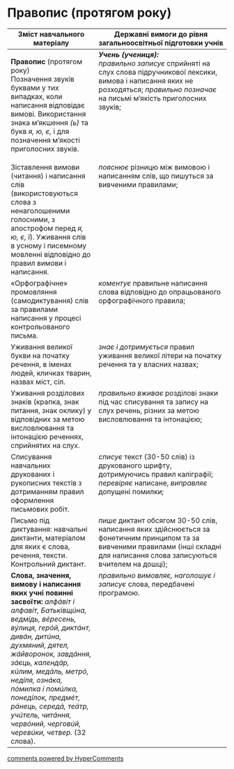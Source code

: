 <div id="hypercomments_widget" class="js-hypercomments-widget invisible"></div>

# Правопис (протягом року)

<table>
  <tr>
    <td width="40%" align="center"><b>Зміст навчального матеріалу</b></td>
    <td width="60%" align="center"><b>Державні вимоги до рівня загальноосвітньої підготовки учнів</b></td>
  </tr>
<tbody>
  <tr>
    <td width="40%" style="vertical-align:top !important;">
    <p><b>Правопис</b> (протягом року)<br>
Позначення звуків буквами у тих випадках, коли написання відповідає вимові. Використання знака м’якшення <i>(ь)</i> та букв <i>я, ю, є,</i> і для позначення м’якості приголосних звуків.</td>
    <td width="60%" style="vertical-align:top !important;">
<i><b>Учень (учениця):</b></i><br>
<i>правильно записує</i> сприйняті на слух слова підручникової лексики, вимова і написання яких не розходяться; <i>правильно позначає</i> на письмі м’якість приголосних звуків;</td>
  </tr>
  <tr>
    <td width="40%" style="vertical-align:top !important;">
Зіставлення вимови (читання) і написання слів (використовуються слова з ненаголошеними голосними, з апострофом перед <i>я, ю, є, ї</i>). Уживання слів в усному і писемному мовленні відповідно до правил вимови і написання.</td>
    <td width="60%" style="vertical-align:top !important;">
<i>пояснює</i> різницю між вимовою і написанням слів, що пишуться за вивченими правилами;</td>
  </tr>
  <tr>
    <td width="40%" style="vertical-align:top !important;">
«Орфографічне» промовляння (самодиктування) слів за правилами написання у процесі контрольованого письма.</td>
    <td width="60%" style="vertical-align:top !important;">
<i>коментує</i> правильне написання слова відповідно до опрацьованого орфографічного правила;</td>
  </tr>
  <tr>
    <td width="40%" style="vertical-align:top !important;">
Уживання великої букви на початку речення, в іменах людей, кличках тварин, назвах міст, сіл.</td>
    <td width="60%" style="vertical-align:top !important;">
<i>знає і дотримується</i> правил уживання великої літери на початку речення та у власних назвах;</td>
  </tr>
  <tr>
    <td width="40%" style="vertical-align:top !important;">
Уживання розділових знаків (крапка, знак питання, знак оклику) у відповідних за метою висловлювання та інтонацією реченнях, сприйнятих на слух.</td>
    <td width="60%" style="vertical-align:top !important;">
<i>правильно вживає</i> розділові знаки під час списування та запису на слух речень, різних за метою висловлювання та інтонацією;</td>
  </tr>
  <tr>
    <td width="40%" style="vertical-align:top !important;">
Списування навчальних друкованих і рукописних текстів з дотриманням правил оформлення письмових робіт.</td>
    <td width="60%" style="vertical-align:top !important;">
<i>списує</i> текст (30-50 слів) із друкованого шрифту, дотримуючись правил каліграфії; <i>перевіряє</i> написане, <i>виправляє</i> допущені помилки;</td>
  </tr>
  <tr>
    <td width="40%" style="vertical-align:top !important;">
Письмо під диктування: навчальні диктанти, матеріалом для яких є слова, речення, тексти. Контрольний диктант.</td>
    <td width="60%" style="vertical-align:top !important;">
<i>пише</i> диктант обсягом 30-50 слів, написання яких здійснюється за фонетичним принципом та за вивченими правилами (інші складні для написання слова записуються вчителем на дошці);</td>
  </tr>
  <tr>
    <td width="40%" style="vertical-align:top !important;">
<b>Слова, значення, вимову і написання яких учні повинні засвоїти:</b> <i>алфáвіт і алфавíт, Батьківщúна, ведмíдь, вéресень, вýлиця, герóй, диктáнт, дивáн, дитúна, духмяний, дятел, жáйворонок, завдáння, зáєць, календáр, кúлим, медáль, метрó, недíля, ознáка, пóмилка і помúлка, понедíлок, предмéт, рáнець, середá, теáтр, учúтель, читáння, червóний, черговúй, черевúки, четвер.</i> (32 слова).</td>
    <td width="60%" style="vertical-align:top !important;">
<i>правильно вимовляє, наголошує і записує</i> слова, передбачені програмою.</td>
  </tr>
</tbody>
</table>

<div class="js-hypercomments-container">
<a href="http://hypercomments.com" class="hc-link" title="comments widget">comments powered by HyperComments</a>
</div>